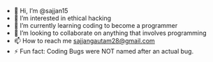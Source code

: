 - 👋 Hi, I’m @sajjan15
- 👀 I’m interested in ethical hacking
- 🌱 I’m currently learning coding to become a programmer
- 💞️ I’m looking to collaborate on anything that involves programming
- 📫 How to reach me sajjangautam28@gmail.com
- ⚡ Fun fact:  Coding Bugs were NOT named after an actual bug.

<!---
sajjan15/sajjan15 is a ✨ special ✨ repository because its `README.md` (this file) appears on your GitHub profile.
You can click the Preview link to take a look at your changes.
--->
